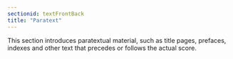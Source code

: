 ```yaml
---
sectionid: textFrontBack
title: "Paratext"
---
```




This section introduces paratextual material, such as title pages, prefaces, indexes
and
other text that precedes or follows the actual score.






